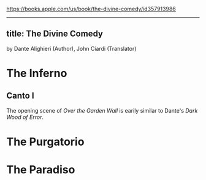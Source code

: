 https://books.apple.com/us/book/the-divine-comedy/id357913986

---
title: The Divine Comedy
---

by Dante Alighieri (Author), John Ciardi (Translator)

# The Inferno

## Canto I

The opening scene of *Over the Garden Wall* is earily similar to Dante's *Dark Wood of Error*.

# The Purgatorio

# The Paradiso

